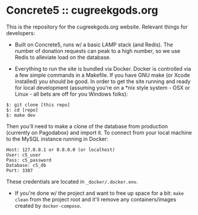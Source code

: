 # Concrete5 :: cugreekgods.org #

This is the repository for the cugreekgods.org website. Relevant things for developers:

- Built on Concrete5, runs w/ a basic LAMP stack (and Redis). The number of donation requests can peak to a high number, so we use Redis to alleviate load on the database.

- Everything to run the site is bundled via Docker. Docker is controlled via a few simple commands in a Makefile. If you have GNU make (or Xcode installed) you should be good. In order to get the site running and ready for local development (assuming you're on a \*nix style system - OSX or Linux - all bets are off for you Windows folks):
```
$: git clone [this repo]
$: cd [repo]
$: make dev
```
Then you'll need to make a clone of the database from production (currently on Pagodabox) and import it. To connect from your local machine to the MySQL instance running in Docker:
```
Host: 127.0.0.1 or 0.0.0.0 (or localhost)
User: c5_user
Pass: c5_password
Database: c5_db
Port: 3307
```
These credentials are located in `_docker/.docker.env`.

- If you're done w/ the project and want to free up space for a bit: `make clean` from the project root and it'll remove any containers/images created by `docker-compose`.
